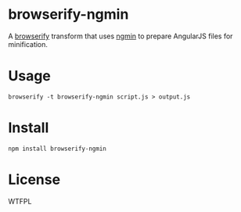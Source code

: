 # browserify-ngmin

A [browserify](http://github.com/substack/node-browserify) transform that uses [ngmin](http://github.com/btford/ngmin) to prepare AngularJS files for minification.

# Usage
```
browserify -t browserify-ngmin script.js > output.js
```

# Install
```
npm install browserify-ngmin
```

# License
WTFPL
